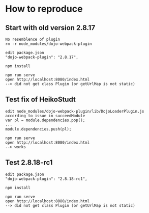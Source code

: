 # How to reproduce
## Start with old version 2.8.17
    No resemblence of plugin
    rm -r node_modules/dojo-webpack-plugin

    edit package.json
    "dojo-webpack-plugin": "2.8.17",

    npm install

    npm run serve
    open http://localhost:8080/index.html
    --> did not get class Plugin (or getUrlMap is not static)

## Test fix of HeikoStudt
    edit node_modules/dojo-webpack-plugin/lib/DojoLoaderPlugin.js
    according to issue in succeedModule
    var pl = module.dependencies.pop();
    ...
    module.dependencies.push(pl);

    npm run serve
    open http://localhost:8080/index.html
    --> works

## Test 2.8.18-rc1
    edit package.json
    "dojo-webpack-plugin": "2.8.18-rc1",

    npm install

    npm run serve
    open http://localhost:8080/index.html
    --> did not get class Plugin (or getUrlMap is not static)

